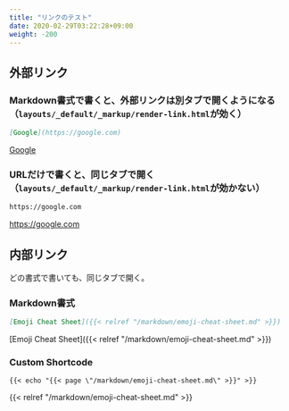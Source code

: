 ```yaml
---
title: "リンクのテスト"
date: 2020-02-29T03:22:28+09:00
weight: -200
---
```


## 外部リンク

### Markdown書式で書くと、外部リンクは別タブで開くようになる（`layouts/_default/_markup/render-link.html`が効く）

```markdown
[Google](https://google.com)
```

[Google](https://google.com)

### URLだけで書くと、同じタブで開く（`layouts/_default/_markup/render-link.html`が効かない）

```markdown
https://google.com
```

https://google.com

## 内部リンク

どの書式で書いても、同じタブで開く。

### Markdown書式

```markdown
[Emoji Cheat Sheet]({{< relref "/markdown/emoji-cheat-sheet.md" >}})
```

[Emoji Cheat Sheet]({{< relref "/markdown/emoji-cheat-sheet.md" >}})

### Custom Shortcode

```hugo
{{< echo "{{< page \"/markdown/emoji-cheat-sheet.md\" >}}" >}}
```

{{< relref "/markdown/emoji-cheat-sheet.md" >}}
